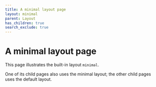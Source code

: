 ```yaml
---
title: A minimal layout page
layout: minimal
parent: Layout
has_children: true
search_exclude: true
---
```


# A minimal layout page

This page illustrates the built-in layout `minimal`.

One of its child pages also uses the minimal layout; the other child pages uses the default layout.

